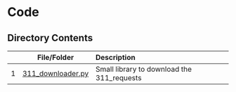 # Code

## Directory Contents

|  | **File/Folder**                   |                                  Description                               |
|-:|:---------------------------------:|:---------------------------------------------------------------------------|
| 1| [311_downloader.py](./311_downloader.py)  |  Small library to download the 311_requests  |
